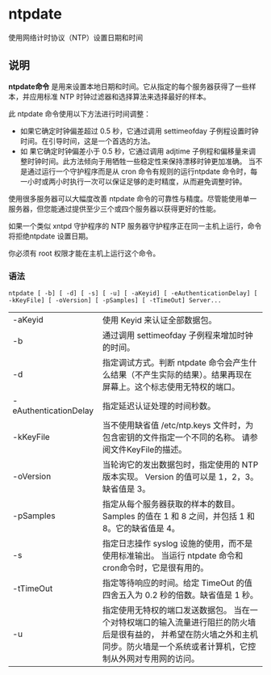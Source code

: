ntpdate
===

使用网络计时协议（NTP）设置日期和时间

## 说明

**ntpdate命令** 是用来设置本地日期和时间。它从指定的每个服务器获得了一些样本，并应用标准 NTP 时钟过滤器和选择算法来选择最好的样本。

此 ntpdate 命令使用以下方法进行时间调整：

*   如果它确定时钟偏差超过 0.5 秒，它通过调用 settimeofday 子例程设置时钟时间。在引导时间，这是一个首选的方法。
*   如 果它确定时钟偏差小于 0.5 秒，它通过调用 adjtime 子例程和偏移量来调整时钟时间。此方法倾向于用牺牲一些稳定性来保持漂移时钟更加准确。 当不是通过运行一个守护程序而是从 cron 命令有规则的运行ntpdate 命令时，每一小时或两小时执行一次可以保证足够的走时精度，从而避免调整时钟。

使用很多服务器可以大幅度改善 ntpdate 命令的可靠性与精度。尽管能使用单一服务器，但您能通过提供至少三个或四个服务器以获得更好的性能。

如果一个类似 xntpd 守护程序的 NTP 服务器守护程序正在同一主机上运行，命令将拒绝ntpdate 设置日期。

你必须有 root 权限才能在主机上运行这个命令。

### 语法  

```
ntpdate [ -b] [ -d] [ -s] [ -u] [ -aKeyid] [ -eAuthenticationDelay] [ -kKeyFile] [ -oVersion] [ -pSamples] [ -tTimeOut] Server...
```

  

<table>

<tbody>

<tr>

<td>-aKeyid</td>

<td>使用 Keyid 来认证全部数据包。</td>

</tr>

<tr>

<td>-b</td>

<td>通过调用 settimeofday 子例程来增加时钟的时间。</td>

</tr>

<tr>

<td>-d</td>

<td>指定调试方式。判断 ntpdate 命令会产生什么结果（不产生实际的结果）。结果再现在屏幕上。这个标志使用无特权的端口。</td>

</tr>

<tr>

<td>-eAuthenticationDelay</td>

<td>指定延迟认证处理的时间秒数。</td>

</tr>

<tr>

<td>-kKeyFile</td>

<td>当不使用缺省值 /etc/ntp.keys 文件时，为包含密钥的文件指定一个不同的名称。 请参阅文件KeyFile的描述。</td>

</tr>

<tr>

<td>-oVersion</td>

<td>当轮询它的发出数据包时，指定使用的 NTP 版本实现。 Version 的值可以是 1，2，3。缺省值是 3。</td>

</tr>

<tr>

<td>-pSamples</td>

<td>指定从每个服务器获取的样本的数目。 Samples 的值在 1 和 8 之间，并包括 1 和 8。它的缺省值是 4。</td>

</tr>

<tr>

<td>-s</td>

<td>指定日志操作 syslog 设施的使用，而不是使用标准输出。 当运行 ntpdate 命令和 cron命令时，它是很有用的。</td>

</tr>

<tr>

<td>-tTimeOut</td>

<td>指定等待响应的时间。给定 TimeOut 的值四舍五入为 0.2 秒的倍数。缺省值是 1 秒。</td>

</tr>

<tr>

<td>-u</td>

<td>指定使用无特权的端口发送数据包。 当在一个对特权端口的输入流量进行阻拦的防火墙后是很有益的， 并希望在防火墙之外和主机同步。防火墙是一个系统或者计算机，它控制从外网对专用网的访问。</td>

</tr>

</tbody>

</table>


